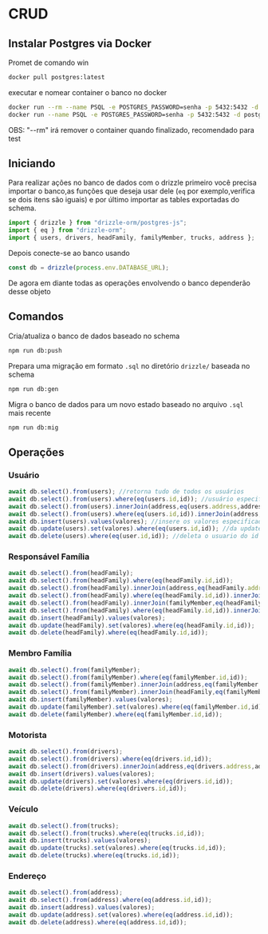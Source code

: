 # CRUD

## Instalar Postgres via Docker

Promet de comando win
```sh
docker pull postgres:latest 
```

executar e nomear container o banco no docker
```sh
docker run --rm --name PSQL -e POSTGRES_PASSWORD=senha -p 5432:5432 -d postgres
docker run --name PSQL -e POSTGRES_PASSWORD=senha -p 5432:5432 -d postgres
```
OBS: "--rm" irá remover o container quando finalizado, recomendado para test
## Iniciando

Para realizar ações no banco de dados com o drizzle primeiro você precisa importar o banco,as funções que deseja usar dele (`eq` por exemplo,verifica se dois itens são iguais) e por último importar as tables exportadas do schema.

```javascript
import { drizzle } from "drizzle-orm/postgres-js";
import { eq } from "drizzle-orm";
import { users, drivers, headFamily, familyMember, trucks, address };
```

Depois conecte-se ao banco usando

```javascript
const db = drizzle(process.env.DATABASE_URL);
```

De agora em diante todas as operações envolvendo o banco dependerão desse objeto

## Comandos

Cria/atualiza o banco de dados baseado no schema

```bash
npm run db:push
```

Prepara uma migração em formato `.sql` no diretório `drizzle/` baseada no schema

```bash
npm run db:gen
```

Migra o banco de dados para um novo estado baseado no arquivo `.sql` mais recente

```bash
npm run db:mig
```

## Operações

### Usuário

```javascript
await db.select().from(users); //retorna tudo de todos os usuários
await db.select().from(users).where(eq(users.id,id)); //usuário especificado pelo id
await db.select().from(users).innerJoin(address,eq(users.address,address.id)); //seleciona usuários e seus endereços
await db.select().from(users).where(eq(users.id,id)).innerJoin(address,eq(users.address,address.id)); //seleciona endereço de usuário específico
await db.insert(users).values(valores); //insere os valores especificados em user
await db.update(users).set(valores).where(eq(users.id,id)); //da update no usuario do id
await db.delete(users).where(eq(user.id,id)); //deleta o usuario do id especificado
```

### Responsável Família

```javascript
await db.select().from(headFamily); 
await db.select().from(headFamily).where(eq(headFamily.id,id)); 
await db.select().from(headFamily).innerJoin(address,eq(headFamily.address,address.id));
await db.select().from(headFamily).where(eq(headFamily.id,id)).innerJoin(address,eq(headFamily.address,address.id));
await db.select().from(headFamily).innerJoin(familyMember,eq(headFamily.id,familyMember.head_id)); //retorna todos responsáveis junto aos dependentes
await db.select().from(headFamily).where(eq(headFamily.id,id)).innerJoin(familyMember,eq(headFamily.id,familyMember.head_id)); //retorna responsável específico junto a seus dependentes
await db.insert(headFamily).values(valores); 
await db.update(headFamily).set(valores).where(eq(headFamily.id,id));
await db.delete(headFamily).where(eq(headFamily.id,id)); 
```

### Membro Família

```javascript
await db.select().from(familyMember); 
await db.select().from(familyMember).where(eq(familyMember.id,id)); 
await db.select().from(familyMember).innerJoin(address,eq(familyMember.address,address.id)); 
await db.select().from(familyMember).innerJoin(headFamily,eq(familyMember.head_id,headFamily.id)); // retorna os dependentes junto aos responsáveis 
await db.insert(familyMember).values(valores); 
await db.update(familyMember).set(valores).where(eq(familyMember.id,id));
await db.delete(familyMember).where(eq(familyMember.id,id)); 
```

### Motorista

```javascript
await db.select().from(drivers); 
await db.select().from(drivers).where(eq(drivers.id,id)); 
await db.select().from(drivers).innerJoin(address,eq(drivers.address,address.id)); 
await db.insert(drivers).values(valores); 
await db.update(drivers).set(valores).where(eq(drivers.id,id));
await db.delete(drivers).where(eq(drivers.id,id)); 
```

### Veículo

```javascript
await db.select().from(trucks); 
await db.select().from(trucks).where(eq(trucks.id,id));  
await db.insert(trucks).values(valores); 
await db.update(trucks).set(valores).where(eq(trucks.id,id));
await db.delete(trucks).where(eq(trucks.id,id)); 
```

### Endereço

```javascript
await db.select().from(address);
await db.select().from(address).where(eq(address.id,id));
await db.insert(address).values(valores);
await db.update(address).set(valores).where(eq(address.id,id));
await db.delete(address).where(eq(address.id,id));
```

